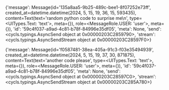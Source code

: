 {'message': Message(id='135a8aa5-9b25-489c-bee1-8f07252e73ff', created_at=datetime.datetime(2024, 5, 15, 19, 36, 15, 593435), content=Text(text='random python code to surprise me\n', type=<UITypes.Text: 'text'>, meta={}), role=<MessageRole.USER: 'user'>, meta={}), 'id': '59c4f037-a9ad-4c81-b78f-84996e35df05', 'meta': None, 'send': <cycls.typings.AsyncSend object at 0x00000203C2859790>, 'stream': <cycls.typings.AsyncSendStream object at 0x00000203C28597F0>}

{'message': Message(id='f0587481-38ea-405a-91c3-f03e35494939', created_at=datetime.datetime(2024, 5, 15, 19, 37, 30, 871875), content=Text(text='another code please', type=<UITypes.Text: 'text'>, meta={}), role=<MessageRole.USER: 'user'>, meta={}), 'id': '59c4f037-a9ad-4c81-b78f-84996e35df05', 'meta': None, 'send': <cycls.typings.AsyncSend object at 0x00000203C28597C0>, 'stream': <cycls.typings.AsyncSendStream object at 0x00000203C285A780>}
